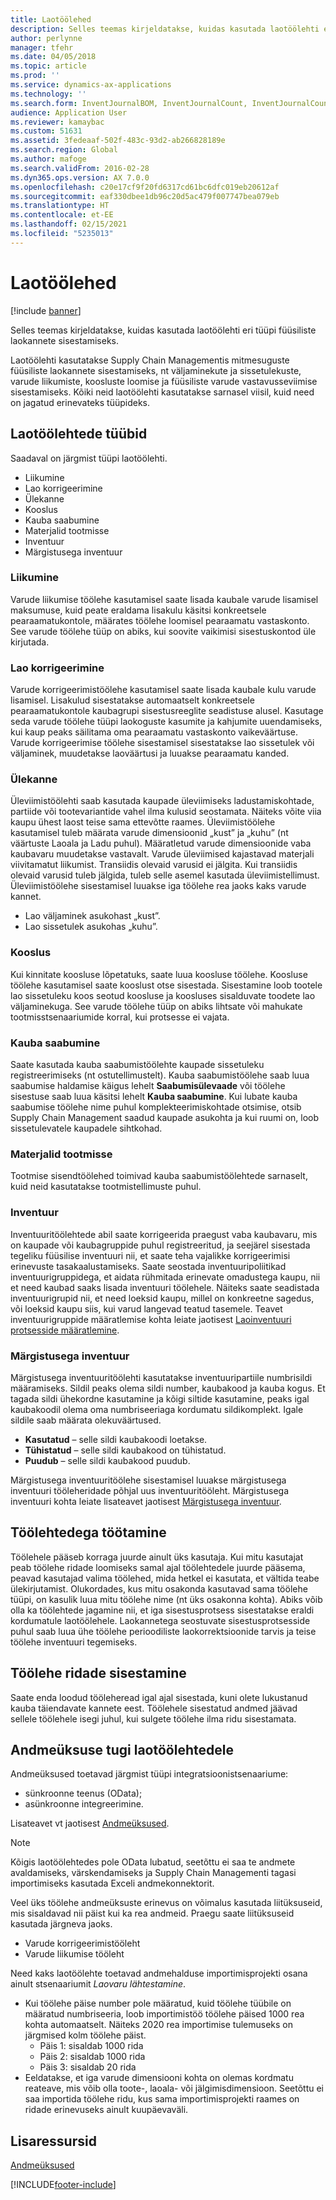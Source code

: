 ```yaml
---
title: Laotöölehed
description: Selles teemas kirjeldatakse, kuidas kasutada laotöölehti eri tüüpi füüsiliste laokannete sisestamiseks.
author: perlynne
manager: tfehr
ms.date: 04/05/2018
ms.topic: article
ms.prod: ''
ms.service: dynamics-ax-applications
ms.technology: ''
ms.search.form: InventJournalBOM, InventJournalCount, InventJournalCountTag, InventJournalLossProfit, InventJournalMovement, InventJournalTransfer, WMSJournalTable
audience: Application User
ms.reviewer: kamaybac
ms.custom: 51631
ms.assetid: 3fedeaaf-502f-483c-93d2-ab266828189e
ms.search.region: Global
ms.author: mafoge
ms.search.validFrom: 2016-02-28
ms.dyn365.ops.version: AX 7.0.0
ms.openlocfilehash: c20e17cf9f20fd6317cd61bc6dfc019eb20612af
ms.sourcegitcommit: eaf330dbee1db96c20d5ac479f007747bea079eb
ms.translationtype: HT
ms.contentlocale: et-EE
ms.lasthandoff: 02/15/2021
ms.locfileid: "5235013"
---
```

# <a name="inventory-journals"></a>Laotöölehed

[!include [banner](../includes/banner.md)]

Selles teemas kirjeldatakse, kuidas kasutada laotöölehti eri tüüpi füüsiliste laokannete sisestamiseks.

Laotöölehti kasutatakse Supply Chain Managementis mitmesuguste füüsiliste laokannete sisestamiseks, nt väljaminekute ja sissetulekuste, varude liikumiste, koosluste loomise ja füüsiliste varude vastavusseviimise sisestamiseks. Kõiki neid laotöölehti kasutatakse sarnasel viisil, kuid need on jagatud erinevateks tüüpideks.

## <a name="types-of-inventory-journals"></a>Laotöölehtede tüübid
Saadaval on järgmist tüüpi laotöölehti.

-   Liikumine
-   Lao korrigeerimine
-   Ülekanne
-   Kooslus
-   Kauba saabumine
-   Materjalid tootmisse
-   Inventuur
-   Märgistusega inventuur

### <a name="movement"></a>Liikumine

Varude liikumise töölehe kasutamisel saate lisada kaubale varude lisamisel maksumuse, kuid peate eraldama lisakulu käsitsi konkreetsele pearaamatukontole, määrates töölehe loomisel pearaamatu vastaskonto. See varude töölehe tüüp on abiks, kui soovite vaikimisi sisestuskontod üle kirjutada.

### <a name="inventory-adjustment"></a>Lao korrigeerimine

Varude korrigeerimistöölehe kasutamisel saate lisada kaubale kulu varude lisamisel. Lisakulud sisestatakse automaatselt konkreetsele pearaamatukontole kaubagrupi sisestusreeglite seadistuse alusel. Kasutage seda varude töölehe tüüpi laokoguste kasumite ja kahjumite uuendamiseks, kui kaup peaks säilitama oma pearaamatu vastaskonto vaikeväärtuse. Varude korrigeerimise töölehe sisestamisel sisestatakse lao sissetulek või väljaminek, muudetakse laoväärtusi ja luuakse pearaamatu kanded.

### <a name="transfer"></a>Ülekanne

Üleviimistöölehti saab kasutada kaupade üleviimiseks ladustamiskohtade, partiide või tootevariantide vahel ilma kulusid seostamata. Näiteks võite viia kaupu ühest laost teise sama ettevõtte raames. Üleviimistöölehe kasutamisel tuleb määrata varude dimensioonid „kust” ja „kuhu” (nt väärtuste Laoala ja Ladu puhul). Määratletud varude dimensioonide vaba kaubavaru muudetakse vastavalt. Varude üleviimised kajastavad materjali viivitamatut liikumist. Transiidis olevaid varusid ei jälgita. Kui transiidis olevaid varusid tuleb jälgida, tuleb selle asemel kasutada üleviimistellimust. Üleviimistöölehe sisestamisel luuakse iga töölehe rea jaoks kaks varude kannet.

-   Lao väljaminek asukohast „kust”.
-   Lao sissetulek asukohas „kuhu”.

### <a name="bom"></a>Kooslus

Kui kinnitate koosluse lõpetatuks, saate luua koosluse töölehe. Koosluse töölehe kasutamisel saate kooslust otse sisestada. Sisestamine loob tootele lao sissetuleku koos seotud koosluse ja koosluses sisalduvate toodete lao väljaminekuga. See varude töölehe tüüp on abiks lihtsate või mahukate tootmisstsenaariumide korral, kui protsesse ei vajata.

### <a name="item-arrival"></a>Kauba saabumine

Saate kasutada kauba saabumistöölehte kaupade sissetuleku registreerimiseks (nt ostutellimustelt). Kauba saabumistöölehe saab luua saabumise haldamise käigus lehelt **Saabumisülevaade** või töölehe sisestuse saab luua käsitsi lehelt **Kauba saabumine**. Kui lubate kauba saabumise töölehe nime puhul komplekteerimiskohtade otsimise, otsib Supply Chain Management saadud kaupade asukohta ja kui ruumi on, loob sissetulevatele kaupadele sihtkohad.

### <a name="production-input"></a>Materjalid tootmisse

Tootmise sisendtöölehed toimivad kauba saabumistöölehtede sarnaselt, kuid neid kasutatakse tootmistellimuste puhul.

### <a name="counting"></a>Inventuur

Inventuuritöölehtede abil saate korrigeerida praegust vaba kaubavaru, mis on kaupade või kaubagruppide puhul registreeritud, ja seejärel sisestada tegeliku füüsilise inventuuri nii, et saate teha vajalikke korrigeerimisi erinevuste tasakaalustamiseks. Saate seostada inventuuripoliitikad inventuurigruppidega, et aidata rühmitada erinevate omadustega kaupu, nii et need kaubad saaks lisada inventuuri töölehele. Näiteks saate seadistada inventuurigrupid nii, et need loeksid kaupu, millel on konkreetne sagedus, või loeksid kaupu siis, kui varud langevad teatud tasemele. Teavet inventuurigruppide määratlemise kohta leiate jaotisest [Laoinventuuri protsesside määratlemine](tasks/define-inventory-counting-processes.md).

### <a name="tag-counting"></a>Märgistusega inventuur

Märgistusega inventuuritöölehti kasutatakse inventuuripartiile numbrisildi määramiseks. Sildil peaks olema sildi number, kaubakood ja kauba kogus. Et tagada sildi ühekordne kasutamine ja kõigi siltide kasutamine, peaks igal kaubakoodil olema oma numbriseeriaga kordumatu sildikomplekt. Igale sildile saab määrata olekuväärtused.

-   **Kasutatud** – selle sildi kaubakoodi loetakse.
-   **Tühistatud** – selle sildi kaubakood on tühistatud.
-   **Puudub** – selle sildi kaubakood puudub.

Märgistusega inventuuritöölehe sisestamisel luuakse märgistusega inventuuri tööleheridade põhjal uus inventuuritööleht. Märgistusega inventuuri kohta leiate lisateavet jaotisest [Märgistusega inventuur](inventory-tag-counting.md).

## <a name="working-with-journals"></a>Töölehtedega töötamine
Töölehele pääseb korraga juurde ainult üks kasutaja. Kui mitu kasutajat peab töölehe ridade loomiseks samal ajal töölehtedele juurde pääsema, peavad kasutajad valima töölehed, mida hetkel ei kasutata, et vältida teabe ülekirjutamist. Olukordades, kus mitu osakonda kasutavad sama töölehe tüüpi, on kasulik luua mitu töölehe nime (nt üks osakonna kohta). Abiks võib olla ka töölehtede jagamine nii, et iga sisestusprotsess sisestatakse eraldi kordumatule laotöölehele. Laokannetega seostuvate sisestusprotsesside puhul saab luua ühe töölehe perioodiliste laokorrektsioonide tarvis ja teise töölehe inventuuri tegemiseks.

## <a name="posting-journal-lines"></a>Töölehe ridade sisestamine
Saate enda loodud tööleheread igal ajal sisestada, kuni olete lukustanud kauba täiendavate kannete eest. Töölehele sisestatud andmed jäävad sellele töölehele isegi juhul, kui sulgete töölehe ilma ridu sisestamata.

## <a name="data-entity-support-for-inventory-journals"></a>Andmeüksuse tugi laotöölehtedele

Andmeüksused toetavad järgmist tüüpi integratsioonistsenaariume:
-    sünkroonne teenus (OData);
-  asünkroonne integreerimine.

Lisateavet vt jaotisest [Andmeüksused](../../dev-itpro/data-entities/data-entities.md).

> [!NOTE]
> Kõigis laotöölehtedes pole OData lubatud, seetõttu ei saa te andmete avaldamiseks, värskendamiseks ja Supply Chain Managementi tagasi importimiseks kasutada Exceli andmekonnektorit. 

Veel üks töölehe andmeüksuste erinevus on võimalus kasutada liitüksuseid, mis sisaldavad nii päist kui ka rea andmeid. Praegu saate liitüksuseid kasutada järgneva jaoks.
-   Varude korrigeerimistööleht
-   Varude liikumise tööleht

Need kaks laotöölehte toetavad andmehalduse importimisprojekti osana ainult stsenaariumit *Laovaru lähtestamine*.
-  Kui töölehe päise number pole määratud, kuid töölehe tüübile on määratud numbriseeria, loob importimistöö töölehe päised 1000 rea kohta automaatselt. Näiteks 2020 rea importimise tulemuseks on järgmised kolm töölehe päist.
    -  Päis 1: sisaldab 1000 rida
    -  Päis 2: sisaldab 1000 rida
    -  Päis 3: sisaldab 20 rida
-  Eeldatakse, et iga varude dimensiooni kohta on olemas kordmatu reateave, mis võib olla toote-, laoala- või jälgimisdimensioon. Seetõttu ei saa importida töölehe ridu, kus sama importimisprojekti raames on ridade erinevuseks ainult kuupäevaväli.

## <a name="additional-resources"></a>Lisaressursid

[Andmeüksused](../../dev-itpro/data-entities/data-entities.md)


[!INCLUDE[footer-include](../../includes/footer-banner.md)]